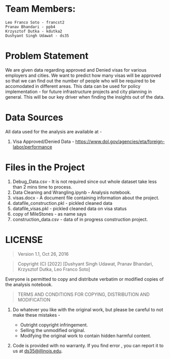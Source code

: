 # Team Members:

    Leo Franco Soto - francst2
    Pranav Bhandari - ppb4
    Krzysztof Dutka - kdutka2
    Dushyant Singh Udawat - ds35

# Problem Statement 

We are given data regarding approved and Denied visas for various employers and cities. We want to predict how many visas will be approved so that we can find out the number of  people who will be required to be accomodated in different areas. This data can be used for policy implementation - for future infrastructure projects and city planning in general. This will be our key driver when finding the insights out of the data. 


# Data Sources

All data used for the analysis are available at - 
1. Visa Approved/Denied Data - https://www.dol.gov/agencies/eta/foreign-labor/performance

# Files in the Project 
1. Debug_Data.csv - It is not required since out whole dataset take less than 2 mins time to process. 
3. Data Cleaning and Wrangling.ipynb - Analysis notebook.
4. visas.docx - A document file containing information about the project.
5. datafile_construction.pkl - pickled cleaned data
6. datafile_visas.pkl - pickled cleaned data on visa status
7. copy of MileStones - as name says
8. construction_data.csv - data of in progress construction project. 

# LICENSE

> Version 1.1, Oct 26, 2016

> Copyright (C) [2022] [Dushyant Singh Udawat, Pranav Bhandari, Krzysztof Dutka, Leo Franco Soto]

Everyone is permitted to copy and distribute verbatim or modified
copies of the analysis notebook.


> TERMS AND CONDITIONS FOR COPYING, DISTRIBUTION AND MODIFICATION

1. Do whatever you like with the original work, but please be careful to not make these mistakes -

    - Outright copyright infringement.
    - Selling the unmodified original.
    - Modifying the original work to contain hidden harmful content.


2. Code is provided with no warranty. If you find error , you can report it to us at ds35@illinois.edu.
